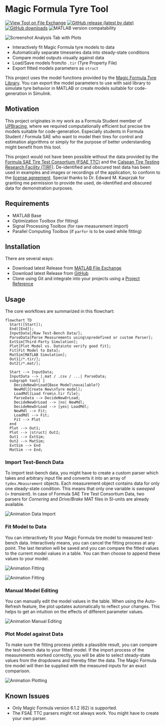 # Magic Formula Tyre Tool

[![View Tool on File Exchange](https://www.mathworks.com/matlabcentral/images/matlab-file-exchange.svg)](https://de.mathworks.com/matlabcentral/fileexchange/111375)
[![GitHub release (latest by date)](https://img.shields.io/github/v/release/teasit/magic-formula-tyre-tool)](https://github.com/teasit/magic-formula-tyre-tool/releases/latest)
[![GitHub downloads](https://img.shields.io/github/downloads/teasit/magic-formula-tyre-tool/total)](https://github.com/teasit/magic-formula-tyre-tool/releases/latest)
![MATLAB version compatability](https://img.shields.io/badge/compatibility-%E2%89%A5R2021a-orange)

![Screenshot Analysis Tab with Plots](/assets/img/App_Screenshot_Main.jpg)

- Interactively fit Magic Formula tyre models to data
- Automatically separate timeseries data into steady-state conditions
- Compare model outputs visually against data
- Load/Save models from/to `.tir` (Tyre Property File)
- Export fitted models parameters as `struct`

This project uses the model functions provided by the
[Magic Formula Tyre Library](https://github.com/teasit/magic-formula-tyre-library).
You can export the model parameters to use with said library to simulate tyre behavior in
MATLAB or create models suitable for code-generation in Simulink.

## Motivation

This project originates in my work as a Formula Student member of
[UPBracing](https://formulastudent.uni-paderborn.de/), where we required
computationally efficient but precise tire models suitable for code-generation.
Especially students in Formula Student / Formula SAE who want to model their tires for
control and estimation algorithms or simply for the purpose of better understanding might
benefit from this tool.

This project would not have been possible without the data provided by the
[Formula SAE Tire Test Consortium (FSAE TTC)](https://www.millikenresearch.com/fsaettc.html)
and the
[Calspan Tire Testing Research Facility (TIRF)](https://calspan.com/automotive/fsae-ttc).
De-identified and obscured test data has been used in examples and images or recordings
of the application, to conform to the
[license agreement](https://www.millikenresearch.com/FSAE_TTC_agreement.pdf).
Special thanks to Dr. Edward M. Kasprzak for granting me permission to provide the used,
de-identified and obscured data for demonstration purposes.

## Requirements

- MATLAB Base
- Optimization Toolbox (for fitting)
- Signal Processing Toolbox (for raw measurement import)
- Parallel Computing Toolbox (if `parfor` is to be used while fitting)

## Installation

There are several ways:

- Download latest Release from [MATLAB File Exchange](https://de.mathworks.com/matlabcentral/fileexchange/111375)
- Download latest Release from [GitHub](https://github.com/teasit/magic-formula-tyre-tool/releases)
- Clone using Git and integrate into your projects using a [Project Reference](https://mathworks.com/help/simulink/ug/add-or-remove-a-reference-to-another-project.html)

## Usage

The core workflows are summarized in this flowchart:

```mermaid
flowchart TD
  Start([Start]);
  End([End]);
  InputData[/Raw Test-Bench Data/];
  ParseData[Parse Measurements using\npredefined or custom Parser];
  ExtSim[Third-Party Simulation];
  Plot[Plot Model vs. Data\nto verify good fit];
  Fit[Fit Model to Data];
  MatSim[MATLAB Simulation];
  Out1[/*.tir/];
  Out2[/*.mat/];

  Start --> InputData;
  InputData --> |.mat / .csv / ...| ParseData;
  subgraph tool[ ]
    DecideNewOrLoad{Base Model\navailable?}
    NewMdl[Create New\nTyre model];
    LoadMdl[Load from\n.tir file];
    ParseData --> DecideNewOrLoad;
    DecideNewOrLoad --> |no| NewMdl;
    DecideNewOrLoad --> |yes| LoadMdl;
    NewMdl --> Fit;
    LoadMdl --> Fit;
    Fit --> Plot
  end
  Plot --> Out1;
  Plot --> |struct| Out2;
  Out1 --> ExtSim;
  Out2 --> MatSim;
  ExtSim --> End
  MatSim --> End;
```

[^TYDEX-KIT]: https://www.fast.kit.edu/download/DownloadsFahrzeugtechnik/TY100531_TYDEX_V1_3.pdf
[^Paper-TNO]: https://www.tandfonline.com/doi/full/10.1080/00423110500109299?scroll=top&needAccess=true

### Import Test-Bench Data

To import test-bench data, you might have to create a custom parser which takes and
arbitrary input file and converts it into an array of `tydex.Measurement` objects. Each
measurement object contains data for only one steady-state condition. This means that only
one variable is *sweeped* (= *transient*). In case of Formula SAE Tire Test Consortium Data,
two parsers for *Cornering* and *Drive/Brake* MAT files in SI-units are already available.

![Animation Data Import](assets/img/App_Screenshot_DataImport.gif)

### Fit Model to Data

You can interactively fit your Magic Formula tire model to measured test-bench data.
Interactively means, you can cancel the fitting process at any point. The last iteration
will be saved and you can compare the fitted values to the current model values in a
table. You can then choose to append these values to your model.

![Animation Fitting](assets/img/App_Animation_Fitting.gif)

![Animation Fitting](assets/img/App_Animation_AppendFitted.gif)

### Manual Model Editing

You can manually edit the model values in the table. When using the Auto-Refresh feature,
the plot updates automatically to reflect your changes. This helps to get an intuition on
the effects of different parameter values.

![Animation Manual Editing](assets/img/App_Animation_ManualEditing.gif)

### Plot Model against Data

To make sure the fitting process yields a plausible result, you can compare the test-bench
data to your fitted model. If the import process of the measurements worked correctly,
you will be able to select steady-state values from the dropdowns and thereby filter the
data. The Magic Formula tire model will then be supplied with the measured inputs for an exact
comparison.

![Animation Plotting](assets/img/App_Animation_Plotting.gif)

## Known Issues

- Only Magic Formula version 6.1.2 (62) is supported.
- The FSAE TTC parsers might not always work. You might have to create your own parser.
